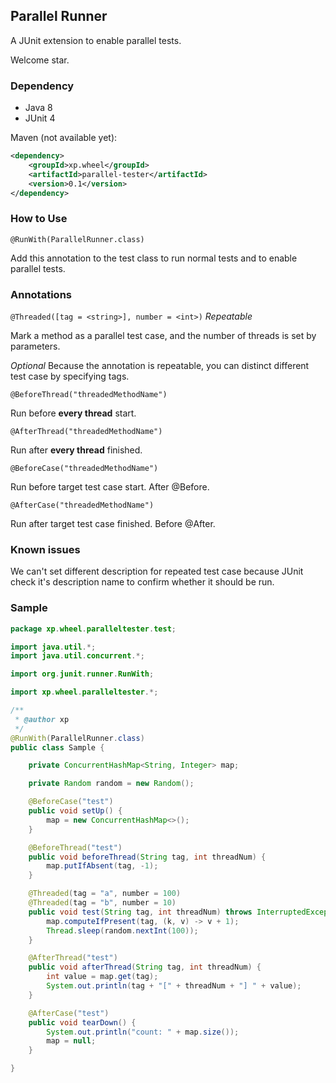 ## Parallel Runner

A JUnit extension to enable parallel tests.

Welcome star.

### Dependency

- Java 8
- JUnit 4

Maven (not available yet):

```xml
<dependency>
    <groupId>xp.wheel</groupId>
    <artifactId>parallel-tester</artifactId>
    <version>0.1</version>
</dependency>
```

### How to Use

`@RunWith(ParallelRunner.class)`

Add this annotation to the test class to run normal tests and to enable parallel tests.

### Annotations

`@Threaded([tag = <string>], number = <int>)` *Repeatable*

Mark a method as a parallel test case, and the number of threads is set by parameters.

*Optional* Because the annotation is repeatable, you can distinct different test case by specifying tags.

`@BeforeThread("threadedMethodName")`

Run before **every thread** start.

`@AfterThread("threadedMethodName")`

Run after **every thread** finished.

`@BeforeCase("threadedMethodName")`

Run before target test case start. After @Before.

`@AfterCase("threadedMethodName")`

Run after target test case finished. Before @After.

### Known issues

We can't set different description for repeated test case because JUnit check it's description name to confirm whether it should be run.

### Sample

```java
package xp.wheel.paralleltester.test;

import java.util.*;
import java.util.concurrent.*;

import org.junit.runner.RunWith;

import xp.wheel.paralleltester.*;

/**
 * @author xp
 */
@RunWith(ParallelRunner.class)
public class Sample {

    private ConcurrentHashMap<String, Integer> map;

    private Random random = new Random();

    @BeforeCase("test")
    public void setUp() {
        map = new ConcurrentHashMap<>();
    }

    @BeforeThread("test")
    public void beforeThread(String tag, int threadNum) {
        map.putIfAbsent(tag, -1);
    }

    @Threaded(tag = "a", number = 100)
    @Threaded(tag = "b", number = 10)
    public void test(String tag, int threadNum) throws InterruptedException {
        map.computeIfPresent(tag, (k, v) -> v + 1);
        Thread.sleep(random.nextInt(100));
    }

    @AfterThread("test")
    public void afterThread(String tag, int threadNum) {
        int value = map.get(tag);
        System.out.println(tag + "[" + threadNum + "] " + value);
    }

    @AfterCase("test")
    public void tearDown() {
        System.out.println("count: " + map.size());
        map = null;
    }

}
```